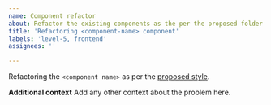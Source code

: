 ```yaml
---
name: Component refactor
about: Refactor the existing components as the per the proposed folder structure.
title: 'Refactoring <component-name> component'
labels: 'level-5, frontend'
assignees: ''

---
```


Refactoring the `<component name>` as per the [proposed style](https://github.com/HITK-TECH-Community/Community-Website/blob/main/frontend/PROPOSAL.md). 

**Additional context**
Add any other context about the problem here.
